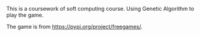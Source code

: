 This is a coursework of soft computing course. Using Genetic Algorithm to play the game.

The game is from https://pypi.org/project/freegames/.